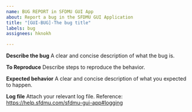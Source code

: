 ```yaml
---
name: BUG REPORT in SFDMU GUI App
about: Report a bug in the SFDMU GUI Application
title: "[GUI-BUG]-The bug title"
labels: bug
assignees: hknokh

---
```


**Describe the bug**
A clear and concise description of what the bug is.

**To Reproduce**
Describe steps to reproduce the behavior.

**Expected behavior**
A clear and concise description of what you expected to happen.

**Log file**
Attach your relevant log file. 
Reference: https://help.sfdmu.com/sfdmu-gui-app#logging
